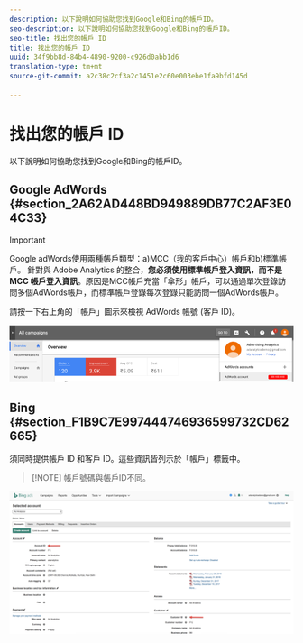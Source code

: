 ```yaml
---
description: 以下說明如何協助您找到Google和Bing的帳戶ID。
seo-description: 以下說明如何協助您找到Google和Bing的帳戶ID。
seo-title: 找出您的帳戶 ID
title: 找出您的帳戶 ID
uuid: 34f9bb8d-84b4-4890-9200-c926d0abb1d6
translation-type: tm+mt
source-git-commit: a2c38c2cf3a2c1451e2c60e003ebe1fa9bfd145d

---
```



# 找出您的帳戶 ID

以下說明如何協助您找到Google和Bing的帳戶ID。

## Google AdWords {#section_2A62AD448BD949889DB77C2AF3E04C33}

>[!IMPORTANT]
>
>Google adWords使用兩種帳戶類型：a)MCC（我的客戶中心）帳戶和b)標準帳戶。 針對與 Adobe Analytics 的整合，**您必須使用標準帳戶登入資訊，而不是 MCC 帳戶登入資訊**。原因是MCC帳戶充當「傘形」帳戶，可以通過單次登錄訪問多個AdWords帳戶，而標準帳戶登錄每次登錄只能訪問一個AdWords帳戶。

請按一下右上角的「帳戶」圖示來檢視 AdWords 帳號 (客戶 ID)。

![](assets/google_account.png)

## Bing {#section_F1B9C7E997444746936599732CD62665}

須同時提供帳戶 ID 和客戶 ID。這些資訊皆列示於「帳戶」標籤中。

> [!NOTE] 帳戶號碼與帳戶ID不同。

![](assets/bing_id.png)